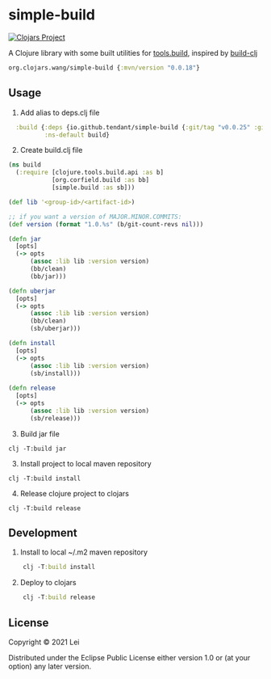 # simple-build
[![Clojars Project](https://img.shields.io/clojars/v/org.clojars.wang/simple-build.svg)](https://clojars.org/org.clojars.wang/simple-build)

A Clojure library with some built utilities for [tools.build](https://github.com/clojure/tools.build), inspired by [build-clj](https://github.com/seancorfield/build-clj)

```clj
org.clojars.wang/simple-build {:mvn/version "0.0.18"}
```

## Usage

1. Add alias to deps.clj file
```clj
  :build {:deps {io.github.tendant/simple-build {:git/tag "v0.0.25" :git/sha "0254896"}}
          :ns-default build}
```

2. Create build.clj file

```clj
(ns build
  (:require [clojure.tools.build.api :as b]
            [org.corfield.build :as bb]
            [simple.build :as sb]))

(def lib '<group-id>/<artifact-id>)

;; if you want a version of MAJOR.MINOR.COMMITS:
(def version (format "1.0.%s" (b/git-count-revs nil)))

(defn jar
  [opts]
  (-> opts
      (assoc :lib lib :version version)
      (bb/clean)
      (bb/jar)))

(defn uberjar
  [opts]
  (-> opts
      (assoc :lib lib :version version)
      (bb/clean)
      (sb/uberjar)))

(defn install
  [opts]
  (-> opts
      (assoc :lib lib :version version)
      (sb/install)))
      
(defn release
  [opts]
  (-> opts
      (assoc :lib lib :version version)
      (sb/release)))
```

3. Build jar file

```shell
clj -T:build jar
```

3. Install project to local maven repository

```shell
clj -T:build install
```

4. Release clojure project to clojars

```shell
clj -T:build release
```

## Development

1. Install to local ~/.m2 maven repository
```clj
    clj -T:build install
```
    
2. Deploy to clojars
```clj
    clj -T:build release
```
## License

Copyright © 2021 Lei

Distributed under the Eclipse Public License either version 1.0 or (at
your option) any later version.
